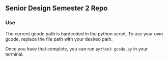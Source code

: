## Senior Design Semester 2 Repo


### Use


The current gcode path is hardcoded in the python script. To use your own gcode, replace the file path with your desired path.

Once you have that complete, you can run `python3 gcode.py` in your terminal.
